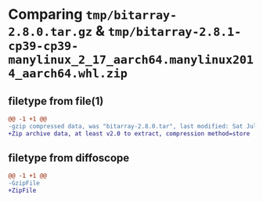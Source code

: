 # Comparing `tmp/bitarray-2.8.0.tar.gz` & `tmp/bitarray-2.8.1-cp39-cp39-manylinux_2_17_aarch64.manylinux2014_aarch64.whl.zip`

## filetype from file(1)

```diff
@@ -1 +1 @@
-gzip compressed data, was "bitarray-2.8.0.tar", last modified: Sat Jul 22 05:53:27 2023, max compression
+Zip archive data, at least v2.0 to extract, compression method=store
```

## filetype from diffoscope

```diff
@@ -1 +1 @@
-GzipFile
+ZipFile
```

